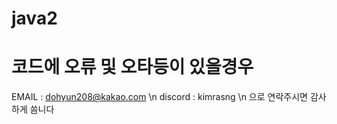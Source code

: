 # java2

# 코드에 오류 및 오타등이 있을경우
 EMAIL : dohyun208@kakao.com \n
 discord : kimrasng \n
으로 연락주시면 감사하게 씀니다
